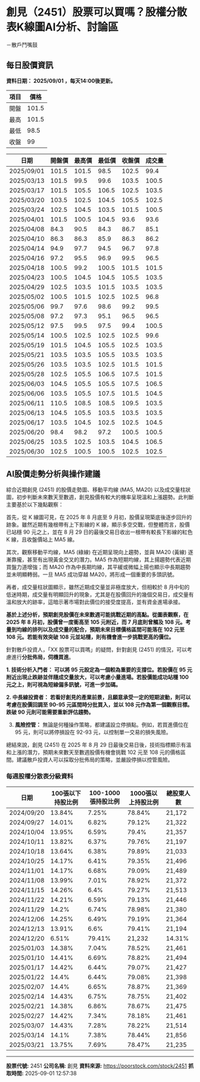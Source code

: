 # 創見（2451）股票可以買嗎？股權分散表K線圖AI分析、討論區
－散戶鬥嘴鼓

## 每日股價資訊

**資料日期： 2025/09/01 ，每天14:00後更新。**

| 項目 | 價格 |
|------|------|
| 開盤 | 101.5 |
| 最高 | 101.5 |
| 最低 | 98.5 |
| 收盤 | 99 |

| 日期 | 開盤價 | 最高價 | 最低價 | 收盤價 | 成交量 |
|------|--------|--------|--------|--------|--------|
| 2025/09/01 | 101.5 | 101.5 | 98.5 | 102.5 | 99.4 |
| 2025/03/13 | 101.5 | 99.5 | 99.6 | 103.5 | 100.5 |
| 2025/03/17 | 101.5 | 105.5 | 106.5 | 102.5 | 103.5 |
| 2025/03/20 | 103.5 | 102.5 | 104.5 | 105.5 | 102.5 |
| 2025/03/24 | 102.5 | 104.5 | 103.5 | 101.5 | 100.5 |
| 2025/04/01 | 101.5 | 100.5 | 104.5 | 93.6 | 93.6 |
| 2025/04/08 | 84.3 | 90.5 | 84.3 | 86.7 | 85.1 |
| 2025/04/10 | 86.3 | 86.3 | 85.9 | 86.3 | 86.2 |
| 2025/04/14 | 94.9 | 97.7 | 94.5 | 96.7 | 97.8 |
| 2025/04/16 | 97.2 | 95.5 | 96.9 | 99.5 | 96.5 |
| 2025/04/18 | 100.5 | 99.2 | 100.5 | 101.5 | 101.5 |
| 2025/04/23 | 100.5 | 104.5 | 104.5 | 105.5 | 103.5 |
| 2025/04/29 | 102.5 | 103.5 | 101.5 | 103.5 | 103.5 |
| 2025/05/02 | 100.5 | 101.5 | 102.5 | 102.5 | 96.8 |
| 2025/05/06 | 99.7 | 97.6 | 98.6 | 99.2 | 99.5 |
| 2025/05/08 | 97.2 | 97.3 | 95.1 | 96.5 | 96.5 |
| 2025/05/12 | 97.5 | 99.5 | 97.5 | 99.4 | 100.5 |
| 2025/05/14 | 100.5 | 102.5 | 102.5 | 102.5 | 99.6 |
| 2025/05/19 | 101.5 | 104.5 | 105.5 | 102.5 | 103.5 |
| 2025/05/21 | 103.5 | 103.5 | 105.5 | 103.5 | 103.5 |
| 2025/05/26 | 103.5 | 103.5 | 102.5 | 101.5 | 101.5 |
| 2025/05/28 | 102.5 | 105.5 | 106.5 | 107.5 | 101.5 |
| 2025/06/03 | 104.5 | 105.5 | 105.5 | 107.5 | 106.5 |
| 2025/06/06 | 103.5 | 105.5 | 107.5 | 101.5 | 104.5 |
| 2025/06/11 | 110.5 | 108.5 | 108.5 | 109.5 | 103.5 |
| 2025/06/13 | 104.5 | 105.5 | 103.5 | 103.5 | 103.5 |
| 2025/06/17 | 103.5 | 104.5 | 102.5 | 102.5 | 104.5 |
| 2025/06/20 | 98.4 | 98.2 | 97.2 | 100.5 | 100.5 |
| 2025/06/25 | 103.5 | 102.5 | 103.5 | 104.5 | 106.5 |
| 2025/06/30 | 102.5 | 100.5 | 100.5 | 102.5 | 102.5 |

## AI股價走勢分析與操作建議

綜合近期創見 (2451) 的股價走勢圖、移動平均線 (MA5, MA20) 以及成交量柱狀圖，初步判斷未來數天至數週，創見股價有較大的機率呈現溫和上漲趨勢。此判斷主要基於以下幾點觀察：

首先，從 K 線圖可見，在 2025 年 8 月底至 9 月初，股價呈現築底後逐步回升的跡象。雖然近期有幾根帶有上下影線的 K 線，顯示多空交戰，但整體而言，股價已站穩 90 元之上，並在 8 月 29 日的最後交易日收出一根帶有較長下影線的紅色 K 線，且收盤價站上 MA5 線。

其次，觀察移動平均線，MA5 (綠線) 在近期呈現向上趨勢，並與 MA20 (黃線) 逐漸靠攏，甚至有出現黃金交叉的潛力。MA5 作為短期均線，其上揚趨勢代表近期買盤力道增強；而 MA20 作為中長期均線，其平緩或微幅上揚也顯示中長期趨勢並未明顯轉弱。一旦 MA5 成功穿越 MA20，將形成一個重要的多頭訊號。

再者，成交量柱狀圖顯示，雖然近期成交量並非極度放大，但相較於 8 月中旬的低迷時期，成交量有明顯回升的現象，尤其是在股價回升的幾個交易日，成交量有溫和放大的跡率，這暗示著市場對此價位的接受度提高，並有資金進場承接。

**基於上述分析，預期創見股價在未來數週可能挑戰近期的高點。從圖表觀察，在 2025 年 8 月初，股價曾一度衝高至 105 元附近，而 7 月底則曾觸及 108 元。考量到均線的排列以及成交量的配合，預期未來目標價格區間可能落在 **102 元至 108 元**。若能有效突破 108 元並站穩，則有機會進一步挑戰更高的價位。**

針對散戶投資人，「XX 股票可以買嗎」的疑問，針對創見 (2451) 的情況，可以考慮進行**分批佈局，伺機買進**。

**1.  **技術分析入門者：** 可以將 95 元設定為一個較為重要的支撐位。若股價在 95 元附近出現止跌跡並伴隨成交量放大，可以考慮小量進場。若股價能成功站穩 100 元之上，則可視為短線偏多訊號，可進一步加碼。**

**2.  **中長線投資者：** 若看好創見的產業前景，且願意承受一定的短期波動，則可以考慮在股價回調至 90-95 元區間時分批買入，並以 108 元作為第一個觀察目標。跌破 90 元則可能需要重新評估趨勢。**

3.  **風險控管：** 無論是何種操作策略，都建議設立停損點。例如，若買進價位在 95 元，則可以將停損設在 92-93 元，以控制單一交易的損失風險。

總結來說，創見 (2451) 在 2025 年 8 月 29 日最後交易日後，技術指標顯示有溫和上漲的潛力，預期未來數天至數週股價有機會挑戰 102 元至 108 元的價格區間。建議散戶投資人可以採取分批佈局的策略，並嚴設停損以控管風險。

### 每週股權分散表分級資料

| 日期 | 100張以下持股比例 | 100-1000張持股比例 | 1000張以上持股比例 | 總股東人數 |
|------|-------------------|--------------------|--------------------|----------|
| 2024/09/20 | 13.84% | 7.25% | 78.84% | 21,172 |
| 2024/09/27 | 14.01% | 6.82% | 79.12% | 21,322 |
| 2024/10/04 | 13.95% | 6.59% | 79.4% | 21,357 |
| 2024/10/11 | 13.82% | 6.37% | 79.76% | 21,197 |
| 2024/10/18 | 13.64% | 6.38% | 79.89% | 21,033 |
| 2024/10/25 | 14.17% | 6.41% | 79.35% | 21,496 |
| 2024/11/01 | 14.17% | 6.68% | 79.09% | 21,489 |
| 2024/11/08 | 13.99% | 7.01% | 78.92% | 21,372 |
| 2024/11/15 | 14.26% | 6.4% | 79.27% | 21,513 |
| 2024/11/22 | 14.21% | 6.59% | 79.13% | 21,446 |
| 2024/11/29 | 14.2% | 6.74% | 78.98% | 21,380 |
| 2024/12/06 | 14.25% | 6.49% | 79.19% | 21,364 |
| 2024/12/13 | 13.91% | 6.6% | 79.41% | 21,194 |
| 2024/12/20 | 6.51% | 79.41% | 21,232 | 14.31% |
| 2025/01/03 | 14.38% | 7.04% | 78.52% | 21,461 |
| 2025/01/10 | 14.41% | 6.69% | 78.82% | 21,494 |
| 2025/01/17 | 14.42% | 6.44% | 79.07% | 21,427 |
| 2025/01/22 | 14.4% | 6.44% | 79.08% | 21,398 |
| 2025/02/07 | 14.4% | 6.65% | 78.87% | 21,369 |
| 2025/02/14 | 14.43% | 6.75% | 78.75% | 21,402 |
| 2025/02/21 | 14.38% | 6.86% | 78.67% | 21,475 |
| 2025/02/27 | 14.42% | 7.34% | 78.18% | 21,461 |
| 2025/03/07 | 14.43% | 7.28% | 78.22% | 21,514 |
| 2025/03/14 | 14.1% | 7.38% | 78.44% | 21,856 |
| 2025/03/21 | 13.75% | 7.69% | 78.47% | 21,235 |

---

**股票代號:** 2451
**公司名稱:** 創見
**資料來源:** https://poorstock.com/stock/2451
**抓取時間:** 2025-09-01 12:57:38